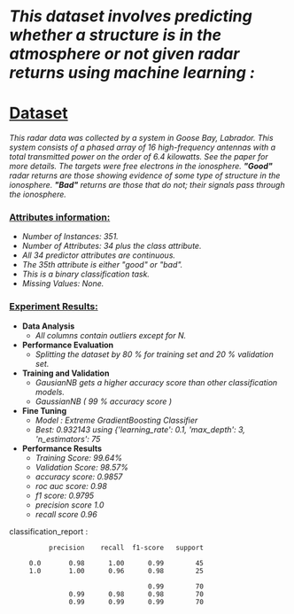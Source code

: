 # *This dataset involves predicting whether a structure is in the atmosphere or not given radar returns using machine learning :*


# [Dataset]()
   *This radar data was collected by a system in Goose Bay, Labrador. This system consists of a phased array of 16 high-frequency antennas with a total transmitted power on the order of 6.4 kilowatts. See the paper for more details. The targets were free electrons in the ionosphere. **"Good"** radar returns are those showing evidence of some type of structure in the ionosphere. **"Bad"** returns are those that do not; their signals pass through the ionosphere.*

### [Attributes information:]()

   * *Number of Instances: 351.*
   * *Number of Attributes: 34 plus the class attribute.*
   * *All 34 predictor attributes are continuous.* 
   * *The 35th attribute is either "good" or "bad".*
   * *This is a binary classification task.*
   * *Missing Values: None.*


### [Experiment Results:]()
* **Data Analysis**
    * *All columns contain outliers except for N.*
 * **Performance Evaluation**
    * *Splitting the dataset by 80 % for training set and 20 % validation set.*
 * **Training and Validation**
    * *GausianNB gets a higher accuracy score than other classification models.*
    * *GaussianNB ( 99 % accuracy score )*
 * **Fine Tuning**
    * *Model : Extreme GradientBoosting Classifier*
    * *Best: 0.932143 using {'learning_rate': 0.1, 'max_depth': 3, 'n_estimators': 75*
 * **Performance Results**
    * *Training Score: 99.64%*
    * *Validation Score: 98.57%*
    * *accuracy score: 0.9857*
    * *roc auc score: 0.98*
    * *f1 score: 0.9795*
    * *precision score 1.0*
    * *recall score 0.96*

 classification_report :

              precision    recall  f1-score   support

         0.0       0.98      1.00      0.99        45
         1.0       1.00      0.96      0.98        25

                                       0.99        70
                   0.99      0.98      0.98        70
                   0.99      0.99      0.99        70








